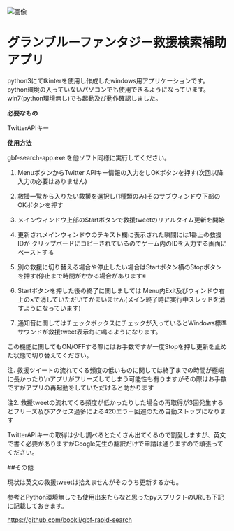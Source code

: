 
![画像](https://imgur.com/HqnzXZl.jpg)


# グランブルーファンタジー救援検索補助アプリ

python3にてtkinterを使用し作成したwindows用アプリケーションです。
python環境の入っていないパソコンでも使用できるようになっています。
win7(python環境無し)でも起動及び動作確認しました。 

**必要なもの**

TwitterAPIキー

**使用方法**

gbf-search-app.exe を他ソフト同様に実行してください。


1. MenuボタンからTwitter APIキー情報の入力をしOKボタンを押す(次回以降入力の必要はありません)

2. 救援一覧から入りたい救援を選択し(1種類のみ)そのサブウィンドウ下部のOKボタンを押す

3. メインウィンドウ上部のStartボタンで救援tweetのリアルタイム更新を開始

4. 更新されメインウィンドウのテキスト欄に表示された瞬間には1番上の救援IDが
クリップボードにコピーされているのでゲーム内のIDを入力する画面にペーストする

5. 別の救援に切り替える場合や停止したい場合はStartボタン横のStopボタンを押す(停止まで時間がかかる場合があります※

6. Startボタンを押した後の終了に関しましては
Menu内Exit及びウィンドウ右上の×で消していただいてかまいません(メイン終了時に実行中スレッドを消すようになっています)

7. 通知音に関してはチェックボックスにチェックが入っているとWindows標準サウンドが救援tweet表示毎に鳴るようになります。

この機能に関してもON/OFFする際にはお手数ですが一度Stopを押し更新を止めた状態で切り替えてください。


注. 救援ツイートの流れてくる頻度の低いものに関しては終了までの時間が極端に長かったり\nアプリがフリーズしてしまう可能性も有りますがその際はお手数ですがアプリの再起動をしていただけると助かります

注2. 救援tweetの流れてくる頻度が低かったりした場合の再取得が3回発生するとフリーズ及びアクセス過多による420エラー回避のため自動ストップになります

TwitterAPIキーの取得は少し調べるとたくさん出てくるので割愛しますが、英文で書く必要がありますがGoogle先生の翻訳だけで申請は通りますので頑張ってください。

##その他

現状は英文の救援tweetは拾えませんがそのうち更新するかも。

参考とPython環境無しでも使用出来たらなと思ったpyスプリクトのURLも下記に記載しておきます。

https://github.com/bookii/gbf-rapid-search
